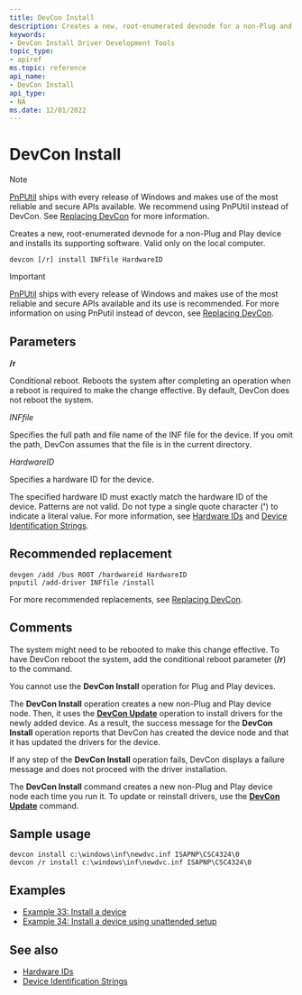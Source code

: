 ```yaml
---
title: DevCon Install
description: Creates a new, root-enumerated devnode for a non-Plug and Play device and installs its supporting software. Valid only on the local computer.
keywords:
- DevCon Install Driver Development Tools
topic_type:
- apiref
ms.topic: reference
api_name:
- DevCon Install
api_type:
- NA
ms.date: 12/01/2022
---
```


# DevCon Install

> [!NOTE]
> [PnPUtil](pnputil.md) ships with every release of Windows and makes use of the most reliable and secure APIs available. We recommend using PnPUtil instead of DevCon. See [Replacing DevCon](devcon-migration.md) for more information.

Creates a new, root-enumerated devnode for a non-Plug and Play device and installs its supporting software. Valid only on the local computer.

```console
devcon [/r] install INFfile HardwareID
```

> [!IMPORTANT]
> [PnPUtil](pnputil.md) ships with every release of Windows and makes use of the most reliable and secure APIs available and its use is recommended. For more information on using PnPutil instead of devcon, see [Replacing DevCon](devcon-migration.md).

## Parameters

**/r**

Conditional reboot. Reboots the system after completing an operation when a reboot is required to make the change effective. By default, DevCon does not reboot the system.

*INFfile*

Specifies the full path and file name of the INF file for the device. If you omit the path, DevCon assumes that the file is in the current directory.

*HardwareID*

Specifies a hardware ID for the device.

The specified hardware ID must exactly match the hardware ID of the device. Patterns are not valid. Do not type a single quote character (**'**) to indicate a literal value. For more information, see [Hardware IDs](../install/hardware-ids.md) and [Device Identification Strings](../install/device-identification-strings.md).

## Recommended replacement

``` console
devgen /add /bus ROOT /hardwareid HardwareID
pnputil /add-driver INFfile /install
```

For more recommended replacements, see [Replacing DevCon](devcon-migration.md).

## Comments

The system might need to be rebooted to make this change effective. To have DevCon reboot the system, add the conditional reboot parameter (**/r**) to the command.

You cannot use the **DevCon Install** operation for Plug and Play devices.

The **DevCon Install** operation creates a new non-Plug and Play device node. Then, it uses the **[DevCon Update](devcon-update.md)** operation to install drivers for the newly added device. As a result, the success message for the **DevCon Install** operation reports that DevCon has created the device node and that it has updated the drivers for the device.

If any step of the **DevCon Install** operation fails, DevCon displays a failure message and does not proceed with the driver installation.

The **DevCon Install** command creates a new non-Plug and Play device node each time you run it. To update or reinstall drivers, use the **[DevCon Update](devcon-update.md)** command.

## Sample usage

```console
devcon install c:\windows\inf\newdvc.inf ISAPNP\CSC4324\0
devcon /r install c:\windows\inf\newdvc.inf ISAPNP\CSC4324\0
```

## Examples

- [Example 33: Install a device](devcon-examples.md#example-33-install-a-device)
- [Example 34: Install a device using unattended setup](devcon-examples.md#example-34-install-a-device-using-unattended-setup)

## See also

- [Hardware IDs](../install/hardware-ids.md)
- [Device Identification Strings](../install/device-identification-strings.md)
